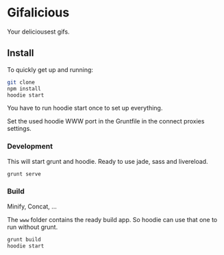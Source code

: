 # Gifalicious

Your deliciousest gifs.

## Install

To quickly get up and running:

```bash
git clone
npm install
hoodie start
```

You have to run hoodie start once to set up everything.

Set the used hoodie WWW port in the Gruntfile in the connect proxies settings.

### Development

This will start grunt and hoodie. Ready to use jade, sass and livereload.

```bash
grunt serve
```

### Build

Minify, Concat, …

The `www` folder contains the ready build app. So hoodie can use that one to run without grunt.

```bash
grunt build
hoodie start
```
